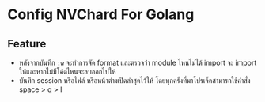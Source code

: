 # Config NVChard For Golang

## Feature
- หลังจากบันทึก `:w` จะทำการจัด format และตรวจว่า module ไหนไม่ได้ import จะ import ให้และหากไม่มีโค้ดไหนจะลบออกไปให้
- บันทึก session หรือไฟล์ หรือหน้าต่างเปิดล่าสุดไว้ให้ โดยทุกครั้งที่มาโปรเจ็คสามารถใช้คำสั่ง space > q > l
